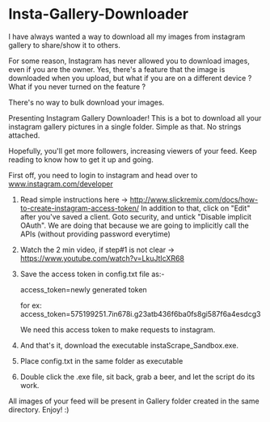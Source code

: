 # Insta-Gallery-Downloader

I have always wanted a way to download all my images from instagram gallery to share/show it to others.

For some reason, Instagram has never allowed you to download images, even if you are the owner.
Yes, there's a feature that the image is downloaded when you upload, but what if you are on a different device ?
What if you never turned on the feature ?

There's no way to bulk download your images.

Presenting Instagram Gallery Downloader!
This is a bot to download all your instagram gallery pictures in a single folder. Simple as that. No strings attached.

Hopefully, you'll get more followers, increasing viewers of your feed. Keep reading to know how to get it up and going.

First off, you need to login to instagram and head over to www.instagram.com/developer 

1) Read simple instructions here -> http://www.slickremix.com/docs/how-to-create-instagram-access-token/
   In addition to that, click on "Edit" after you've saved a client. Goto security, and untick "Disable implicit OAuth".
   We are doing that because we are going to implicitly call the APIs (without providing password everytime)

2) Watch the 2 min video, if step#1 is not clear -> https://www.youtube.com/watch?v=LkuJtIcXR68

3) Save the access token in config.txt file as:-

   access_token=newly generated token

   for ex:
   access_token=575199251.7in678i.g23atb436f6ba0fs8gi587f6a4esdcg3

   We need this access token to make requests to instagram.

4) And that's it, download the executable instaScrape_Sandbox.exe.

5) Place config.txt in the same folder as executable

6) Double click the .exe file, sit back, grab a beer, and let the script do its work.

All images of your feed will be present in Gallery folder created in the same directory.
Enjoy! :)
